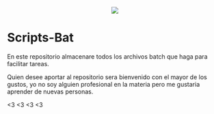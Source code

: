 <p align="center">
    <img src="https://cdn.svgporn.com/logos/bash-icon.svg"/>
</p>




# Scripts-Bat
En este repositorio almacenare todos los archivos batch que haga para facilitar tareas.

Quien desee aportar al repositorio sera bienvenido con el mayor de los gustos, yo no soy alguien profesional en la materia pero me gustaria aprender de nuevas personas. 

<3 <3 <3 <3
